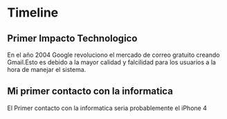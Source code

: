 # Timeline
##  Primer Impacto Technologico 
En el año 2004 Google revoluciono el mercado de correo gratuito creando Gmail.Esto es debido a la mayor calidad y falcilidad para los usuarios a la hora de manejar el sistema.
## Mi primer contacto con la informatica
El Primer contacto con la informatica seria probablemente el iPhone 4 